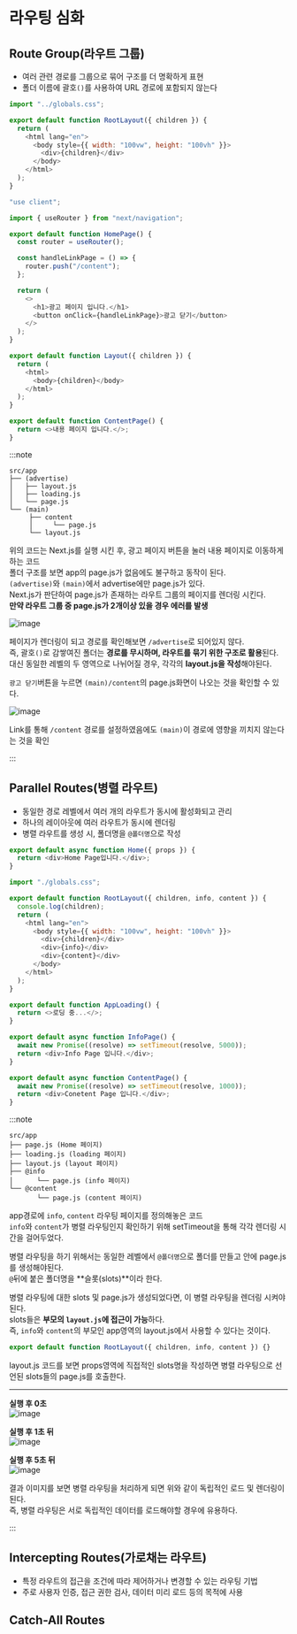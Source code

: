 # 라우팅 심화

## Route Group(라우트 그룹)

- 여러 관련 경로를 그룹으로 묶어 구조를 더 명확하게 표현
- 폴더 이름에 괄호`()`를 사용하여 URL 경로에 포함되지 않는다

```js title="(src/)app/(advertise)/layout.js"
import "../globals.css";

export default function RootLayout({ children }) {
  return (
    <html lang="en">
      <body style={{ width: "100vw", height: "100vh" }}>
        <div>{children}</div>
      </body>
    </html>
  );
}
```

```js title="(src/)app/(advertise)/page.js"
"use client";

import { useRouter } from "next/navigation";

export default function HomePage() {
  const router = useRouter();

  const handleLinkPage = () => {
    router.push("/content");
  };

  return (
    <>
      <h1>광고 페이지 입니다.</h1>
      <button onClick={handleLinkPage}>광고 닫기</button>
    </>
  );
}
```

```js title="(src/)app/(main)/layout.js"
export default function Layout({ children }) {
  return (
    <html>
      <body>{children}</body>
    </html>
  );
}
```

```js title="(src/)app/(main)/content/page.js"
export default function ContentPage() {
  return <>내용 페이지 입니다.</>;
}
```

:::note

```
src/app
├── (advertise)
│   ├── layout.js
│   ├── loading.js
│   └── page.js
└── (main)
     ├── content
     │     └── page.js
     └── layout.js
```

위의 코드는 Next.js를 실행 시킨 후, 광고 페이지 버튼을 눌러 내용 페이지로 이동하게 하는 코드<br/>
폴더 구조를 보면 app의 page.js가 없음에도 불구하고 동작이 된다.<br/>
`(advertise)`와 `(main)`에서 advertise에만 page.js가 있다.<br/>
Next.js가 판단하여 page.js가 존재하는 라우트 그룹의 페이지를 렌더링 시킨다.<br/>
**만약 라우트 그룹 중 page.js가 2개이상 있을 경우 에러를 발생**<br/>

![image](https://github.com/JJamVa/JJamVa/assets/80045006/88449f91-cd4f-4b94-8804-04e77121f643)

페이지가 렌더링이 되고 경로를 확인해보면 `/advertise`로 되어있지 않다.<br/>
즉, 괄호`()`로 감쌓여진 폴더는 **경로를 무시하며, 라우트를 묶기 위한 구조로 활용**된다.<br/>
대신 동일한 레벨의 두 영역으로 나뉘어질 경우, 각각의 **layout.js을 작성**해야된다.<br/>

`광고 닫기`버튼을 누르면 `(main)/content`의 page.js화면이 나오는 것을 확인할 수 있다.<br/>

![image](https://github.com/JJamVa/JJamVa/assets/80045006/dbe27f7c-828b-4eb0-a359-f2eb31bc4113)

Link를 통해 `/content` 경로를 설정하였음에도 `(main)`이 경로에 영향을 끼치지 않는다는 것을 확인<br/>

:::

## Parallel Routes(병렬 라우트)

- 동일한 경로 레벨에서 여러 개의 라우트가 동시에 활성화되고 관리
- 하나의 레이아웃에 여러 라우트가 동시에 렌더링
- 병렬 라우트를 생성 시, 폴더명을 `@폴더명`으로 작성

```js title="(src/)app/page.js"
export default async function Home({ props }) {
  return <div>Home Page입니다.</div>;
}
```

```js title="(src/)app/layout.js"
import "./globals.css";

export default function RootLayout({ children, info, content }) {
  console.log(children);
  return (
    <html lang="en">
      <body style={{ width: "100vw", height: "100vh" }}>
        <div>{children}</div>
        <div>{info}</div>
        <div>{content}</div>
      </body>
    </html>
  );
}
```

```js title="(src/)app/loading.js"
export default function AppLoading() {
  return <>로딩 중...</>;
}
```

```js title="(src/)app/@info/page.js"
export default async function InfoPage() {
  await new Promise((resolve) => setTimeout(resolve, 5000));
  return <div>Info Page 입니다.</div>;
}
```

```js title="(src/)app/@content/page.js"
export default async function ContentPage() {
  await new Promise((resolve) => setTimeout(resolve, 1000));
  return <div>Conetent Page 입니다.</div>;
}
```

:::note

```
src/app
├── page.js (Home 페이지)
├── loading.js (loading 페이지)
├── layout.js (layout 페이지)
├── @info
│      └── page.js (info 페이지)
└── @content
       └── page.js (content 페이지)
```

app경로에 `info`, `content` 라우팅 페이지를 정의해놓은 코드<br/>
`info`와 `content`가 병렬 라우팅인지 확인하기 위해 setTimeout을 통해 각각 렌더링 시간을 걸어두었다.<br/>

병렬 라우팅을 하기 위해서는 동일한 레벨에서 `@폴더명`으로 폴더를 만들고 안에 page.js를 생성해야된다.<br/>
`@`뒤에 붙은 폴더명을 **슬롯(slots)**이라 한다.<br/>

병렬 라우팅에 대한 slots 및 page.js가 생성되었다면, 이 병렬 라우팅을 렌더링 시켜야된다.<br/>
slots들은 **부모의 `layout.js`에 접근이 가능**하다.<br/>
즉, `info`와 `content`의 부모인 app영역의 layout.js에서 사용할 수 있다는 것이다.<br/>

```js
export default function RootLayout({ children, info, content }) {}
```

layout.js 코드를 보면 props영역에 직접적인 slots명을 작성하면 병렬 라우팅으로 선언된 slots들의 page.js를 호출한다.<br/>

---

**실행 후 0초**<br/>
![image](https://github.com/JJamVa/JJamVa/assets/80045006/fe9ba86b-62af-4105-af1e-a61908fb9699)

**실행 후 1초 뒤**<br/>
![image](https://github.com/JJamVa/JJamVa/assets/80045006/70a2c814-2c6b-4876-8b0f-e7e0eb8e54bc)

**실행 후 5초 뒤**<br/>
![image](https://github.com/JJamVa/JJamVa/assets/80045006/ba44c54f-c3ef-4910-8874-22f4cd033745)

결과 이미지를 보면 병렬 라우팅을 처리하게 되면 위와 같이 독립적인 로드 및 렌더링이 된다.<br/>
즉, 병렬 라우팅은 서로 독립적인 데이터를 로드해야할 경우에 유용하다.<br/>

:::

## Intercepting Routes(가로채는 라우트)

- 특정 라우트의 접근을 조건에 따라 제어하거나 변경할 수 있는 라우팅 기법
- 주로 사용자 인증, 접근 권한 검사, 데이터 미리 로드 등의 목적에 사용

## Catch-All Routes
